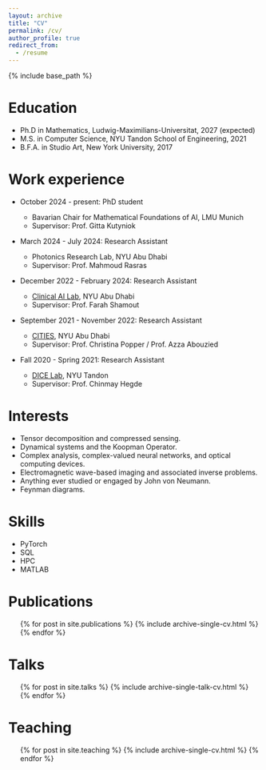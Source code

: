 ```yaml
---
layout: archive
title: "CV"
permalink: /cv/
author_profile: true
redirect_from:
  - /resume
---
```


{% include base_path %}

Education
======
* Ph.D in Mathematics, Ludwig-Maximilians-Universitat, 2027 (expected)
* M.S. in Computer Science, NYU Tandon School of Engineering, 2021
* B.F.A. in Studio Art, New York University, 2017

Work experience
======
* October 2024 - present: PhD student
    * Bavarian Chair for Mathematical Foundations of AI, LMU Munich
    * Supervisor: Prof. Gitta Kutyniok
* March 2024 - July 2024: Research Assistant
    * Photonics Research Lab, NYU Abu Dhabi
    * Supervisor: Prof. Mahmoud Rasras
* December 2022 - February 2024: Research Assistant
  * [Clinical AI Lab](https://clinicalailab.com/), NYU Abu Dhabi
  * Supervisor: Prof. Farah Shamout
    
* September 2021 - November 2022: Research Assistant
  * [CITIES](https://sites.nyuad.nyu.edu/cities/), NYU Abu Dhabi
  * Supervisor: Prof. Christina Popper / Prof. Azza Abouzied
    
* Fall 2020 - Spring 2021: Research Assistant
  * [DICE Lab](https://chinmayhegde.github.io/lab/), NYU Tandon
  * Supervisor: Prof. Chinmay Hegde
  
Interests
======
* Tensor decomposition and compressed sensing.
* Dynamical systems and the Koopman Operator.
* Complex analysis, complex-valued neural networks, and optical computing devices.
* Electromagnetic wave-based imaging and associated inverse problems.
* Anything ever studied or engaged by John von Neumann.
* Feynman diagrams.

Skills
======
* PyTorch
* SQL
* HPC
* MATLAB

Publications
======
  <ul>{% for post in site.publications %}
    {% include archive-single-cv.html %}
  {% endfor %}</ul>
  
Talks
======
  <ul>{% for post in site.talks %}
    {% include archive-single-talk-cv.html %}
  {% endfor %}</ul>
  
Teaching
======
  <ul>{% for post in site.teaching %}
    {% include archive-single-cv.html %}
  {% endfor %}</ul>
  
